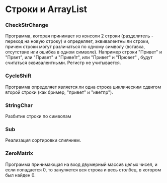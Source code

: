# Строки и ArrayList
### CheckStrChange  
Программа, которая принимает из консоли 2 строки (разделитель - переход на новую строку) и определяет, эквивалентны ли строки, 
причем строки могут различаться по одному символу (вставка, отсутствие или ошибка в одном символе). Например строки 
"Привет" и "Првет", или "Привет" и "Приве1т", или "Привет" и "Прювет" , будут считаться эквивалентными. Регистр не учитывается.  
### CycleShift  
Программа определяет является ли одна строка циклическим сдвигом второй строки (как бример, "привет" и "иветпр").  
### StringChar  
Разбитие строки по символам
### Sub  
Реализация сортировки слиянием.  
### ZeroMatrix
Программа принимающая на вход двумерный массив целых чисел, и если попадается 0, то зануляется вся строка и весь столбец, в котором был найден 0.  


